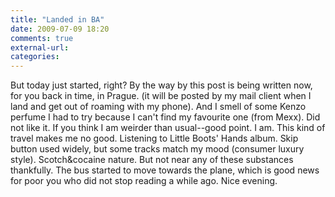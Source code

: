 ```yaml
---
title: "Landed in BA"
date: 2009-07-09 18:20
comments: true
external-url:
categories:
---
```

But today just started, right? By the way by this post is being written now, for you back in time, in Prague. (it will be posted by my mail client when I land and get out of roaming with my phone). And I smell of some Kenzo perfume I had to try because I can't find my favourite one (from Mexx). Did not like it. If you think I am weirder than usual--good point. I am. This kind of travel makes me no good. Listening to Little Boots' Hands album. Skip button used widely, but some tracks match my mood (consumer luxury style). Scotch&amp;cocaine nature. But not near any of these substances thankfully. The bus started to move towards the plane, which is good news for poor you who did not stop reading a while ago. Nice evening.
